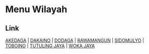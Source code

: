# Menu Wilayah

## Link

[AKEDAGA](https://github.com/gigit-pemilu/pemilu-2024-82-maluku-utara/tree/main/pilpres/hitung-suara/sub/82-maluku-utara/sub/06-halmahera-timur/sub/07-wasile-timur/sub/2003-akedaga)
 | 
[DAKAINO](https://github.com/gigit-pemilu/pemilu-2024-82-maluku-utara/tree/main/pilpres/hitung-suara/sub/82-maluku-utara/sub/06-halmahera-timur/sub/07-wasile-timur/sub/2002-dakaino)
 | 
[DODAGA](https://github.com/gigit-pemilu/pemilu-2024-82-maluku-utara/tree/main/pilpres/hitung-suara/sub/82-maluku-utara/sub/06-halmahera-timur/sub/07-wasile-timur/sub/2001-dodaga)
 | 
[RAWAMANGUN](https://github.com/gigit-pemilu/pemilu-2024-82-maluku-utara/tree/main/pilpres/hitung-suara/sub/82-maluku-utara/sub/06-halmahera-timur/sub/07-wasile-timur/sub/2007-rawamangun)
 | 
[SIDOMULYO](https://github.com/gigit-pemilu/pemilu-2024-82-maluku-utara/tree/main/pilpres/hitung-suara/sub/82-maluku-utara/sub/06-halmahera-timur/sub/07-wasile-timur/sub/2008-sidomulyo)
 | 
[TOBOINO](https://github.com/gigit-pemilu/pemilu-2024-82-maluku-utara/tree/main/pilpres/hitung-suara/sub/82-maluku-utara/sub/06-halmahera-timur/sub/07-wasile-timur/sub/2004-toboino)
 | 
[TUTULING JAYA](https://github.com/gigit-pemilu/pemilu-2024-82-maluku-utara/tree/main/pilpres/hitung-suara/sub/82-maluku-utara/sub/06-halmahera-timur/sub/07-wasile-timur/sub/2005-tutuling-jaya)
 | 
[WOKA JAYA](https://github.com/gigit-pemilu/pemilu-2024-82-maluku-utara/tree/main/pilpres/hitung-suara/sub/82-maluku-utara/sub/06-halmahera-timur/sub/07-wasile-timur/sub/2006-woka-jaya)

